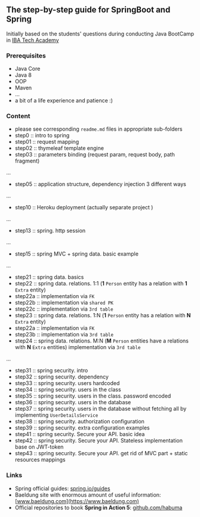 ## The step-by-step guide for SpringBoot and Spring 

Initially based on the students' questions during conducting Java BootCamp in [IBA Tech Academy](https://ibatech.az/en/#about)

### Prerequisites

- Java Core
- Java 8
- OOP
- Maven
- ...
- a bit of a life experience and patience :)

### Content

- please see corresponding `readme.md` files in appropriate sub-folders
- step0 :: intro to spring
- step01 :: request mapping
- step02 :: thymeleaf template engine
- step03 :: parameters binding (request param, request body, path fragment)

...

- step05 :: application structure, dependency injection 3 different ways

...

- step10 :: Heroku deployment (actually separate project )

...

- step13 :: spring. http session

...

- step15 :: spring MVC + spring data. basic example

...

- step21 :: spring data. basics
- step22 :: spring data. relations. 1:1 (**1** `Person` entity has a relation with **1** `Extra` entity)
- step22a :: implementation via `FK` 
- step22b :: implementation via `shared PK`
- step22c :: implementation via `3rd table` 
- step23 :: spring data. relations. 1:N (**1** `Person` entity has a relation with **N** `Extra` entity)
- step22a :: implementation via `FK` 
- step23b :: implementation via `3rd table`
- step24 :: spring data. relations. M:N (**M** `Person` entities have a relations with **N** `Extra` entities)
implementation via `3rd table`

...

- step31 :: spring security. intro 
- step32 :: spring security. dependency
- step33 :: spring security. users hardcoded
- step34 :: spring security. users in the class
- step35 :: spring security. users in the class. password encoded
- step36 :: spring security. users in the database
- step37 :: spring security. users in the database without fetching all by implementing `UserDetailsService`
- step38 :: spring security. authorization configuration
- step39 :: spring security. extra configuration examples
- step41 :: spring security. Secure your API. basic idea
- step42 :: spring security. Secure your API. Stateless implementation base on JWT-token
- step43 :: spring security. Secure your API. get rid of MVC part + static resources mappings

### Links

- Spring official guides: [spring.io/guides](https://spring.io/guides)
- Baeldung site with enormous amount of useful information: [www.baeldung.com](https://www.baeldung.com)
- Official repositories to book **Spring in Action 5**: [github.com/habuma](https://github.com/habuma/spring-in-action-5-samples.git)
